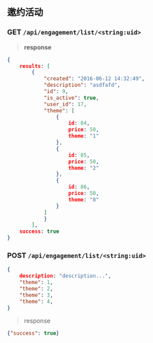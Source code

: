 ## 邀约活动 
### GET `/api/engagement/list/<string:uid>`
>**response**
```json
{
    results: [
        {
            "created": "2016-06-12 14:32:49",
            "description": "asdfafd",
            "id": 9,
            "is_active": true,
            "user_id": 17,
            "theme": [
                {
                    id: 84,
                    price: 50,
                    theme: "1"
                },
                {
                    id: 85,
                    price: 50,
                    theme: "2"
                },
                {
                    id: 86,
                    price: 50,
                    theme: "8"
                }
            ]
            }
        ],
    success: true
}
```


### POST `/api/engagement/list/<string:uid>`
```json
{
    description: "description...",
    "theme": 1,
    "theme": 2,
    "theme": 3,
    "theme": 4,
}
```

> response
```json
{"success": true}
```
